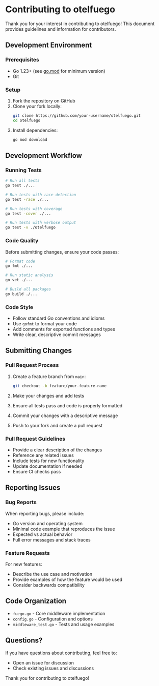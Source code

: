 # Contributing to otelfuego

Thank you for your interest in contributing to otelfuego! This document provides guidelines and information for contributors.

## Development Environment

### Prerequisites

- Go 1.23+ (see [go.mod](go.mod) for minimum version)
- Git

### Setup

1. Fork the repository on GitHub
2. Clone your fork locally:
   ```bash
   git clone https://github.com/your-username/otelfuego.git
   cd otelfuego
   ```
3. Install dependencies:
   ```bash
   go mod download
   ```

## Development Workflow

### Running Tests

```bash
# Run all tests
go test ./...

# Run tests with race detection
go test -race ./...

# Run tests with coverage
go test -cover ./...

# Run tests with verbose output
go test -v ./otelfuego
```

### Code Quality

Before submitting changes, ensure your code passes:

```bash
# Format code
go fmt ./...

# Run static analysis
go vet ./...

# Build all packages
go build ./...
```

### Code Style

- Follow standard Go conventions and idioms
- Use `gofmt` to format your code
- Add comments for exported functions and types
- Write clear, descriptive commit messages

## Submitting Changes

### Pull Request Process

1. Create a feature branch from `main`:
   ```bash
   git checkout -b feature/your-feature-name
   ```

2. Make your changes and add tests
3. Ensure all tests pass and code is properly formatted
4. Commit your changes with a descriptive message
5. Push to your fork and create a pull request

### Pull Request Guidelines

- Provide a clear description of the changes
- Reference any related issues
- Include tests for new functionality
- Update documentation if needed
- Ensure CI checks pass

## Reporting Issues

### Bug Reports

When reporting bugs, please include:

- Go version and operating system
- Minimal code example that reproduces the issue
- Expected vs actual behavior
- Full error messages and stack traces

### Feature Requests

For new features:

- Describe the use case and motivation
- Provide examples of how the feature would be used
- Consider backwards compatibility

## Code Organization

- `fuego.go` - Core middleware implementation
- `config.go` - Configuration and options
- `middleware_test.go` - Tests and usage examples

## Questions?

If you have questions about contributing, feel free to:
- Open an issue for discussion
- Check existing issues and discussions

Thank you for contributing to otelfuego!